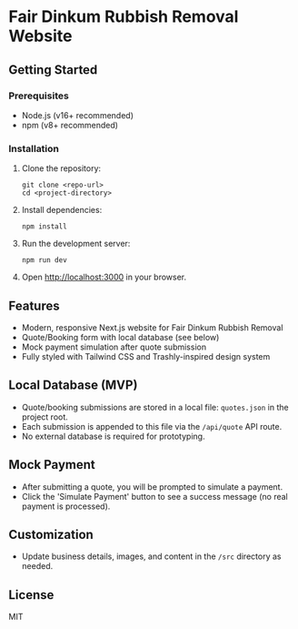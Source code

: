 # Fair Dinkum Rubbish Removal Website

## Getting Started

### Prerequisites
- Node.js (v16+ recommended)
- npm (v8+ recommended)

### Installation
1. Clone the repository:
   ```
   git clone <repo-url>
   cd <project-directory>
   ```
2. Install dependencies:
   ```
   npm install
   ```
3. Run the development server:
   ```
   npm run dev
   ```
4. Open [http://localhost:3000](http://localhost:3000) in your browser.

## Features
- Modern, responsive Next.js website for Fair Dinkum Rubbish Removal
- Quote/Booking form with local database (see below)
- Mock payment simulation after quote submission
- Fully styled with Tailwind CSS and Trashly-inspired design system

## Local Database (MVP)
- Quote/booking submissions are stored in a local file: `quotes.json` in the project root.
- Each submission is appended to this file via the `/api/quote` API route.
- No external database is required for prototyping.

## Mock Payment
- After submitting a quote, you will be prompted to simulate a payment.
- Click the 'Simulate Payment' button to see a success message (no real payment is processed).

## Customization
- Update business details, images, and content in the `/src` directory as needed.

## License
MIT
